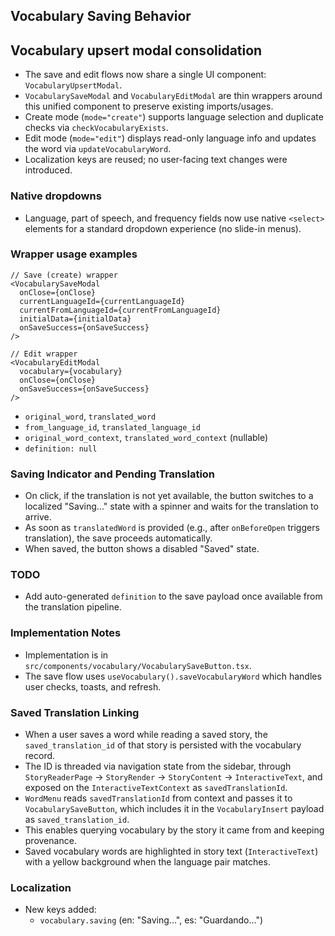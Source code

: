 ## Vocabulary Saving Behavior

## Vocabulary upsert modal consolidation

- The save and edit flows now share a single UI component: `VocabularyUpsertModal`.
- `VocabularySaveModal` and `VocabularyEditModal` are thin wrappers around this unified component to preserve existing imports/usages.
- Create mode (`mode="create"`) supports language selection and duplicate checks via `checkVocabularyExists`.
- Edit mode (`mode="edit"`) displays read-only language info and updates the word via `updateVocabularyWord`.
- Localization keys are reused; no user-facing text changes were introduced.

### Native dropdowns

- Language, part of speech, and frequency fields now use native `<select>` elements for a standard dropdown experience (no slide-in menus).

### Wrapper usage examples

```tsx
// Save (create) wrapper
<VocabularySaveModal
  onClose={onClose}
  currentLanguageId={currentLanguageId}
  currentFromLanguageId={currentFromLanguageId}
  initialData={initialData}
  onSaveSuccess={onSaveSuccess}
/>
```

```tsx
// Edit wrapper
<VocabularyEditModal
  vocabulary={vocabulary}
  onClose={onClose}
  onSaveSuccess={onSaveSuccess}
/>
```

- `original_word`, `translated_word`
- `from_language_id`, `translated_language_id`
- `original_word_context`, `translated_word_context` (nullable)
- `definition: null`

### Saving Indicator and Pending Translation

- On click, if the translation is not yet available, the button switches to a localized "Saving..." state with a spinner and waits for the translation to arrive.
- As soon as `translatedWord` is provided (e.g., after `onBeforeOpen` triggers translation), the save proceeds automatically.
- When saved, the button shows a disabled "Saved" state.

### TODO

- Add auto-generated `definition` to the save payload once available from the translation pipeline.

### Implementation Notes

- Implementation is in `src/components/vocabulary/VocabularySaveButton.tsx`.
- The save flow uses `useVocabulary().saveVocabularyWord` which handles user checks, toasts, and refresh.

### Saved Translation Linking

- When a user saves a word while reading a saved story, the `saved_translation_id` of that story is persisted with the vocabulary record.
- The ID is threaded via navigation state from the sidebar, through `StoryReaderPage` → `StoryRender` → `StoryContent` → `InteractiveText`, and exposed on the `InteractiveTextContext` as `savedTranslationId`.
- `WordMenu` reads `savedTranslationId` from context and passes it to `VocabularySaveButton`, which includes it in the `VocabularyInsert` payload as `saved_translation_id`.
- This enables querying vocabulary by the story it came from and keeping provenance.
- Saved vocabulary words are highlighted in story text (`InteractiveText`) with a yellow background when the language pair matches.

### Localization

- New keys added:
  - `vocabulary.saving` (en: "Saving...", es: "Guardando...")
